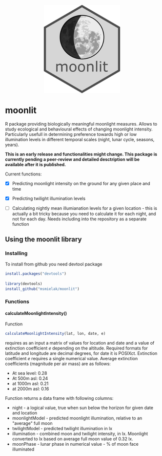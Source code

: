
<p align="center">
  <img align="center" src="graphics/moonlit_logo.png" width="250px"/>
</p>

# moonlit


R package providing biologically meaningful moonlight measures. Allows to study ecological and behavioural effects of changing moonlight intensity.
Particularly usefull in determining preference towards high or low illumination levels in different temporal scales (night, lunar cycle, seasons, years).


__This is an early release and functionalities might change. This package is currently pending a peer-review and detailed desctription will be available after it is published.__


Current functions:

- [x] Predicting moonlight intensity on the ground for any given place and time
- [x] Predicting twilight illumination levels 
- [ ] Calculating nightly mean illumianation levels for a given location - this is actually a bit tricky because you need to calculate it for each night, and not for each day. Needs including into the repository as a separate function




## Using the moonlit library
### Installing
To install from github you need devtool package

```R
install.packages("devtools")

library(devtools)
install_github("msmielak/moonlit")
```

### Functions
#### calculateMoonlightIntensity()

Function
```R
calculateMoonlightIntensity(lat, lon, date, e)
```
requires as an input a matrix of values for location and date and a value of extinction coefficient *e* depending on the altitude. Required formats for latitude and longitude are decimal degrees, for date it is POSIXct. Extinction coefficient *e* requires a single numerical value. Average extinction coefficients (magnitude per air mass) are as follows:
* At sea level: 0.28
* At 500m asl: 0.24
* at 1000m asl: 0.21
* at 2000m asl: 0.16

Function returns a data frame with following columns:
* night - a logical value, true when sun below the horizon for given date and location
* moonlightModel - predicted moonlight illumination, relative to an "average" full moon
* twilightModel - predicted twilight illumination in lx
* illumination - combined moon and twilight intensity, in lx. Moonlight converted to lx based on average full moon value of 0.32 lx.
* moonPhase - lunar phase in numerical value - % of moon face illuminated
